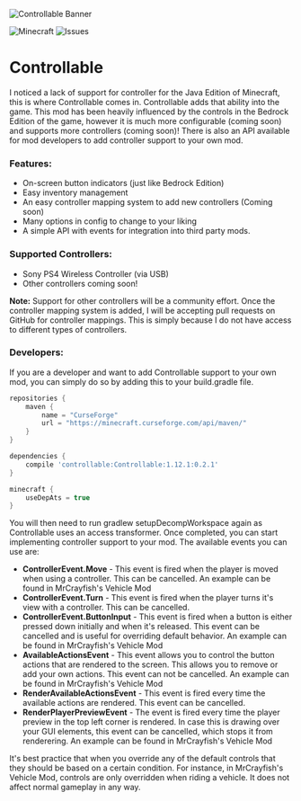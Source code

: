 ![Controllable Banner](https://i.imgur.com/ILkyAfn.png)

![Minecraft](https://img.shields.io/badge/dynamic/json?label=Minecraft&query=%24.files%5B0%5D.version&url=https://api.cfwidget.com/minecraft/mc-mods/controllable&style=for-the-badge&logo=appveyor) ![Issues](https://img.shields.io/github/issues/MrCrayfish/Controllable?style=for-the-badge&logo=appveyor)

# Controllable

I noticed a lack of support for controller for the Java Edition of Minecraft, this is where Controllable comes in. Controllable adds that ability into the game. This mod has been heavily influenced by the controls in the Bedrock Edition of the game, however it is much more configurable (coming soon) and supports more controllers (coming soon)! There is also an API available for mod developers to add controller support to your own mod.

### Features:
* On-screen button indicators (just like Bedrock Edition)
* Easy inventory management
* An easy controller mapping system to add new controllers (Coming soon)
* Many options in config to change to your liking
* A simple API with events for integration into third party mods.

### Supported Controllers:
* Sony PS4 Wireless Controller (via USB)
* Other controllers coming soon!

**Note:** Support for other controllers will be a community effort. Once the controller mapping system is added, I will be accepting pull requests on GitHub for controller mappings. This is simply because I do not have access to different types of controllers.

### Developers:
If you are a developer and want to add Controllable support to your own mod, you can simply do so by adding this to your build.gradle file.

```gradle
repositories {
    maven {
        name = "CurseForge"
        url = "https://minecraft.curseforge.com/api/maven/"
    }
}

dependencies {
    compile 'controllable:Controllable:1.12.1:0.2.1'
}

minecraft {
    useDepAts = true
}
```

You will then need to run gradlew setupDecompWorkspace again as Controllable uses an access transformer. Once completed, you can start implementing controller support to your mod. The available events you can use are:

* **ControllerEvent.Move** - This event is fired when the player is moved when using a controller. This can be cancelled. An example can be found in MrCrayfish's Vehicle Mod
* **ControllerEvent.Turn** - This event is fired when the player turns it's view with a controller. This can be cancelled. 
* **ControllerEvent.ButtonInput** - This event is fired when a button is either pressed down initially and when it's released. This event can be cancelled and is useful for overriding default behavior. An example can be found in MrCrayfish's Vehicle Mod
* **AvailableActionsEvent** - This event allows you to control the button actions that are rendered to the screen. This allows you to remove or add your own actions. This event can not be cancelled. An example can be found in MrCrayfish's Vehicle Mod
* **RenderAvailableActionsEvent** - This event is fired every time the available actions are rendered. This event can be cancelled.
* **RenderPlayerPreviewEvent** - The event is fired every time the player preview in the top left corner is rendered. In case this is drawing over your GUI elements, this event can be cancelled, which stops it from renderering. An example can be found in MrCrayfish's Vehicle Mod

It's best practice that when you override any of the default controls that they should be based on a certain condition. For instance, in MrCrayfish's Vehicle Mod, controls are only overridden when riding a vehicle. It does not affect normal gameplay in any way.
